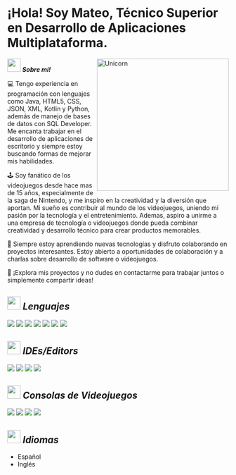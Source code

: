 # ¡Hola! Soy Mateo, Técnico Superior en Desarrollo de Aplicaciones Multiplataforma. 
<!--
**Bhargavi-hash/Bhargavi-hash** is a ✨ _special_ ✨ repository because its `README.md` (this file) appears on your GitHub profile.
-->

<!--img align="right" width=300px alt="Unicorn" src="https://c.tenor.com/GN73MKBawZYAAAAi/busy-cute.gif" /> -->
<img align="right" width=300px alt="Unicorn" src="https://i.pinimg.com/originals/03/89/5f/03895f4b7f947fca2aac0523eeb81a7d.gif" />

<img src="https://mediaresource.sfo2.digitaloceanspaces.com/wp-content/uploads/2024/04/29185331/super-mario-bros-8-bit-logo-3AFFC4525F-seeklogo.com.png" width="30px">&nbsp;***Sobre mi!***

💻 Tengo experiencia en programación con lenguajes como Java, HTML5, CSS, JSON, XML, Kotlin y Python, además de manejo de bases de datos con SQL Developer. Me encanta trabajar en el desarrollo de aplicaciones de escritorio y siempre estoy buscando formas de mejorar mis habilidades.

🕹️ Soy fanático de los videojuegos desde hace mas de 15 años, especialmente de la saga de Nintendo, y me inspiro en la creatividad y la diversión que aportan. Mi sueño es contribuir al mundo de los videojuegos, uniendo mi pasión por la tecnología y el entretenimiento. Ademas, aspiro a unirme a una empresa de tecnología o videojuegos donde pueda combinar creatividad y desarrollo técnico para crear productos memorables.

🎯 Siempre estoy aprendiendo nuevas tecnologías y disfruto colaborando en proyectos interesantes. Estoy abierto a oportunidades de colaboración y a charlas sobre desarrollo de software o videojuegos.

💬 ¡Explora mis proyectos y no dudes en contactarme para trabajar juntos o simplemente compartir ideas!

## <img src="https://icons.iconarchive.com/icons/ph03nyx/super-mario/256/Retro-Mushroom-Super-icon.png" width="30px">&nbsp;***Lenguajes***

 <span>
    <img src="https://img.shields.io/badge/java-%23ED8B00.svg?style=for-the-badge&logo=openjdk&logoColor=white">
    <img src="https://img.shields.io/badge/html5-%23E34F26.svg?style=for-the-badge&logo=html5&logoColor=white">
    <img src="https://img.shields.io/badge/kotlin-%237F52FF.svg?style=for-the-badge&logo=kotlin&logoColor=white">
    <img src="https://img.shields.io/badge/python-3670A0?style=for-the-badge&logo=python&logoColor=ffdd54">
    <img src="https://img.shields.io/badge/swift-F54A2A?style=for-the-badge&logo=swift&logoColor=white">
    <img src="https://img.shields.io/badge/css3-%231572B6.svg?style=for-the-badge&logo=css3&logoColor=white CSS">
    <img src="https://img.shields.io/badge/mysql-4479A1.svg?style=for-the-badge&logo=mysql&logoColor=white"> 
 </span>

 ## <img src="https://static.wikia.nocookie.net/fantendo/images/0/04/8-bit_SMB1_Fire_Flower.png/revision/latest/smart/width/250/height/250?cb=20210629010647" width="30px">&nbsp;***IDEs/Editors***

 <span>
    <img src="https://img.shields.io/badge/android%20studio-346ac1?style=for-the-badge&logo=android%20studio&logoColor=white">
    <img src="https://img.shields.io/badge/Eclipse-FE7A16.svg?style=for-the-badge&logo=Eclipse&logoColor=white">
    <img src="https://img.shields.io/badge/IntelliJIDEA-000000.svg?style=for-the-badge&logo=intellij-idea&logoColor=white">
    <img src="https://img.shields.io/badge/Visual%20Studio%20Code-0078d7.svg?style=for-the-badge&logo=visual-studio-code&logoColor=white">
</span>

 ## <img src="https://static.wikia.nocookie.net/fantendo/images/8/88/8-bit_SMB1_Super_Star.png/revision/latest?cb=20210629010851" width="30px">&nbsp;***Consolas de Videojuegos***

 <span>
    <img src="https://img.shields.io/badge/3DS-D12228?style=for-the-badge&logo=nintendo-3ds&logoColor=white">
    <img src="https://img.shields.io/badge/Gamecube-6A5FBB?style=for-the-badge&logo=nintendo-gamecube&logoColor=white">
    <img src="https://img.shields.io/badge/Switch-E60012?style=for-the-badge&logo=nintendo-switch&logoColor=white">
    <img src="https://img.shields.io/badge/Wii-8B8B8B?style=for-the-badge&logo=wii&logoColor=white">
</span>

## <img src="https://static.wikia.nocookie.net/abobo/images/9/9a/Goomba.gif/revision/latest/scale-to-width-down/250?cb=20120704060625" width="30px">&nbsp;***Idiomas***

- Español
- Inglés


